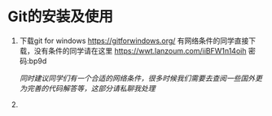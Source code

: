 
# Git的安装及使用
1. 下载git for windows https://gitforwindows.org/
	有网络条件的同学直接下载，没有条件的同学请在这里
	https://wwt.lanzoum.com/iiBFW1n14oih  密码:bp9d
	
	*同时建议同学们有一个合适的网络条件，很多时候我们需要去查阅一些国外更为完善的代码解答等，这部分请私聊我处理*
	
2. 

